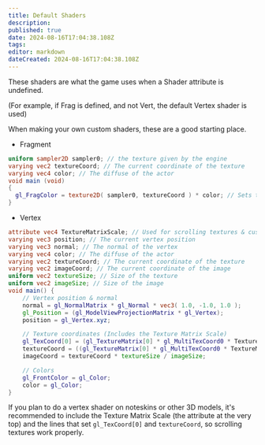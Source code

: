```yaml
---
title: Default Shaders
description: 
published: true
date: 2024-08-16T17:04:38.108Z
tags: 
editor: markdown
dateCreated: 2024-08-16T17:04:38.108Z
---
```


These shaders are what the game uses when a Shader attribute is undefined.

(For example, if Frag is defined, and not Vert, the default Vertex shader is used)

When making your own custom shaders, these are a good starting place.

- Fragment
```glsl
uniform sampler2D sampler0; // the texture given by the engine
varying vec2 textureCoord; // The current coordinate of the texture
varying vec4 color; // The diffuse of the actor
void main (void)
{
  gl_FragColor = texture2D( sampler0, textureCoord ) * color; // Sets the current fragment to the current coordinate of the texture.
}
```

- Vertex
```glsl
attribute vec4 TextureMatrixScale; // Used for scrolling textures & customtexturerect
varying vec3 position; // The current vertex position
varying vec3 normal; // The normal of the vertex
varying vec4 color; // The diffuse of the actor
varying vec2 textureCoord; // The current coordinate of the texture
varying vec2 imageCoord; // The current coordinate of the image
uniform vec2 textureSize; // Size of the texture
uniform vec2 imageSize; // Size of the image
void main() {
	// Vertex position & normal
	normal = gl_NormalMatrix * gl_Normal * vec3( 1.0, -1.0, 1.0 );
	gl_Position = (gl_ModelViewProjectionMatrix * gl_Vertex);
	position = gl_Vertex.xyz;

	// Texture coordinates (Includes the Texture Matrix Scale)
	gl_TexCoord[0] = (gl_TextureMatrix[0] * gl_MultiTexCoord0 * TextureMatrixScale) + (gl_MultiTexCoord0 * (vec4(1)-TextureMatrixScale));
	textureCoord = ((gl_TextureMatrix[0] * gl_MultiTexCoord0 * TextureMatrixScale) + (gl_MultiTexCoord0 * (vec4(1)-TextureMatrixScale))).xy;
	imageCoord = textureCoord * textureSize / imageSize;

	// Colors
	gl_FrontColor = gl_Color;
	color = gl_Color;
}
```
If you plan to do a vertex shader on noteskins or other 3D models, it's recommended to include the Texture Matrix Scale (the attribute at the very top) and the lines that set `gl_TexCoord[0]` and  `textureCoord`, so scrolling textures work properly.